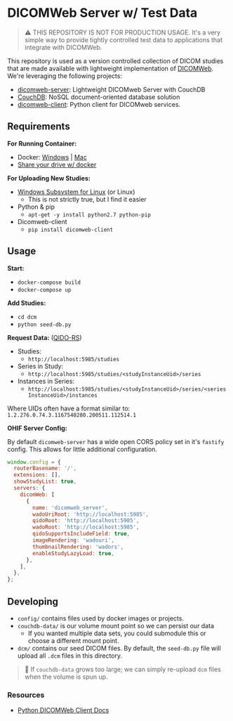 # DICOMWeb Server w/ Test Data

> ⚠️ THIS REPOSITORY IS NOT FOR PRODUCTION USAGE. It's a very simple way to provide tightly controlled test data to applications that integrate with DICOMWeb.

This repository is used as a version controlled collection of DICOM studies that are made available with lightweight implementation of [DICOMWeb][dicom-web]. We're leveraging the following projects:

- [dicomweb-server][dicomweb-server]: Lightweight DICOMweb Server with CouchDB
- [CouchDB][couchdb]: NoSQL document-oriented database solution
- [dicomweb-client][dicomweb-client]: Python client for DICOMweb services.

## Requirements

**For Running Container:**

- Docker: [Windows][win-docker] | [Mac][mac-docker]
- [Share your drive w/ docker][share-drive]

**For Uploading New Studies:**

- [Windows Subsystem for Linux][install-linux] (or Linux)
  - This is not strictly true, but I find it easier
- Python & pip
  - `apt-get -y install python2.7 python-pip`
- Dicomweb-client
  - `pip install dicomweb-client`

## Usage

**Start:**

- `docker-compose build`
- `docker-compose up`

**Add Studies:**

- `cd dcm`
- `python seed-db.py`

**Request Data:** ([QIDO-RS][qido-rs])

- Studies:
  - `http://localhost:5985/studies`
- Series in Study:
  - `http://localhost:5985/studies/<studyInstanceUid>/series`
- Instances in Series:
  - `http://localhost:5985/studies/<studyInstanceUid>/series/<seriesInstanceUid>/instances`

Where UIDs often have a format similar to: `1.2.276.0.74.3.1167540280.200511.112514.1`

**OHIF Server Config:**

By default `dicomweb-server` has a wide open CORS policy set in it's `fastify` config. This allows for little additional configuration.

```js
window.config = {
  routerBasename: '/',
  extensions: [],
  showStudyList: true,
  servers: {
    dicomWeb: [
      {
        name: 'dicomweb_server',
        wadoUriRoot: 'http://localhost:5985',
        qidoRoot: 'http://localhost:5985',
        wadoRoot: 'http://localhost:5985',
        qidoSupportsIncludeField: true,
        imageRendering: 'wadouri',
        thumbnailRendering: 'wadors',
        enableStudyLazyLoad: true,
      },
    ],
  },
};

```

## Developing

- `config/` contains files used by docker images or projects.
- `couchdb-data/` is our volume mount point so we can persist our data
  - If you wanted multiple data sets, you could submodule this or choose a different mount point.
- `dcm/` contains our seed DICOM files. By default, the `seed-db.py` file will upload all `.dcm` files in this directory.

> :wave: If `couchdb-data` grows too large; we can simply re-upload `dcm` files when the volume is spun up.

### Resources

- [Python DICOMWeb Client Docs][dicomweb-client-docs]

<!-- 
    LINKS
-->

[dicomweb-server]: https://github.com/dcmjs-org/dicomweb-server
[dicom-web]: https://www.dicomstandard.org/dicomweb/
[couchdb]: https://couchdb.apache.org/
[dicomweb-client]: https://github.com/clindatsci/dicomweb-client
[qido-rs]: https://www.dicomstandard.org/dicomweb/query-qido-rs/
[win-docker]: https://docs.docker.com/docker-for-windows/install/
[mac-docker]: https://docs.docker.com/docker-for-mac/install/
[share-drive]: https://github.com/docker/for-win/issues/3174#issuecomment-477417558
[install-linux]: https://docs.microsoft.com/en-us/windows/wsl/install-win10
[dicomweb-client-docs]: https://dicomweb-client.readthedocs.io/en/latest/